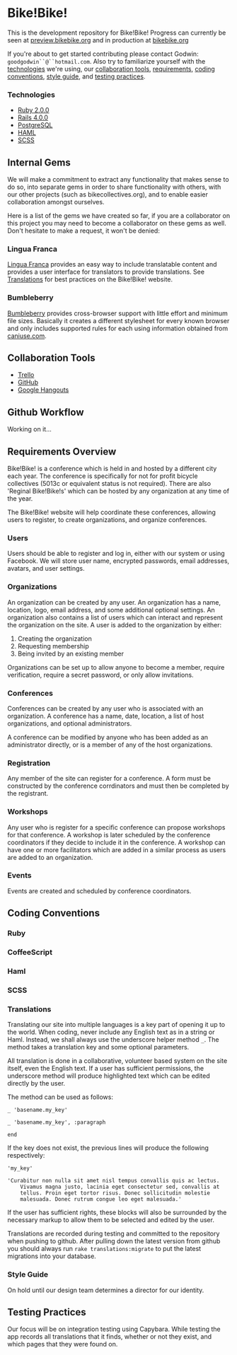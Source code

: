 Bike!Bike!
===========

This is the development repository for Bike!Bike! Progress can currently be seen at [preview.bikebike.org](https://preview-en.bikebike.org/) and in production at [bikebike.org](https://bikebike.org/)

If you're about to get started contributing please contact Godwin: `goodgodwin``@``hotmail.com`. Also try to familiarize yourself with the [technologies](#technologies) we're using, our [collaboration tools](#collaboration-tools), [requirements](#requirements-overview), [coding conventions](#coding-conventions), [style guide](#style-guide), and [testing practices](#testing-practices).

### Technologies ###

* [Ruby 2.0.0][1]
* [Rails 4.0.0][2]
* [PostgreSQL][3]
* [HAML][4]
* [SCSS][5]

[1]: http://www.ruby-lang.org/en/
[2]: http://rubyonrails.org/
[3]: http://www.postgresql.org/
[4]: http://haml.info/
[5]: http://sass-lang.com/


## Internal Gems ##
We will make a commitment to extract any functionality that makes sense to do so, into separate gems in order to share functionality with others, with our other projects (such as bikecollectives.org), and to enable easier collaboration amongst ourselves.

Here is a list of the gems we have created so far, if you are a collaborator on this project you may need to become a collaborator on these gems as well. Don't hesitate to make a request, it won't be denied:

### Lingua Franca ###

[Lingua Franca](https://github.com/lingua-franca/lingua_franca) provides an easy way to include translatable content and provides a user interface for translators to provide translations. See [Translations](#translations) for best practices on the Bike!Bike! website.

### Bumbleberry ###
[Bumbleberry](https://github.com/bumbleberry/bumbleberry) provides cross-browser support with little effort and minimum file sizes. Basically it creates a different stylesheet for every known browser and only includes supported rules for each using information obtained from [caniuse.com](caniuse.com).


## Collaboration Tools ##

* [Trello][6]
* [GitHub][7]
* [Google Hangouts][8]

[6]: https://trello.com/b/X4TGKQ1L/rails-tasks
[7]: https://github.com/bikebike/BikeBike
[8]: http://www.google.com/+/learnmore/hangouts/

## Github Workflow ##
Working on it...


## Requirements Overview ##

Bike!Bike! is a conference which is held in and hosted by a different city each year. The conference is specifically for not for profit bicycle collectives (5013c or equivalent status is not required). There are also 'Reginal Bike!Bike!s' which can be hosted by any organization at any time of the year.

The Bike!Bike! website will help coordinate these conferences, allowing users to register, to create organizations, and organize conferences.

### Users ###
Users should be able to register and log in, either with our system or using Facebook. We will store user name, encrypted passwords, email addresses, avatars, and user settings.

### Organizations ###
An organization can be created by any user. An organization has a name, location, logo, email address, and some additional optional settings. An organization also contains a list of users which can interact and represent the organization on the site. A user is added to the organization by either:

1.	Creating the organization
2.	Requesting membership
3.	Being invited by an existing member

Organizations can be set up to allow anyone to become a member, require verification, require a secret password, or only allow invitations.

### Conferences ###

Conferences can be created by any user who is associated with an organization. A conference has a name, date, location, a list of host organizations, and optional administrators.

A conference can be modified by anyone who has been added as an administrator directly, or is a member of any of the host organizations.

### Registration ###
Any member of the site can register for a conference. A form must be constructed by the conference corrdinators and must then be completed by the registrant.

### Workshops ###
Any user who is register for a specific conference can propose workshops for that conference. A workshop is later scheduled by the conference coordinators if they decide to include it in the conference. A workshop can have one or more facilitators which are added in a similar process as users are added to an organization.


### Events ###
Events are created and scheduled by conference coordinators.


## Coding Conventions ##

### Ruby ###

### CoffeeScript ###

### Haml ###

### SCSS ###

### Translations ###

Translating our site into multiple languages is a key part of opening it up to the world. When coding, never include any English text as in a string or Haml. Instead, we shall always use the underscore helper method `_`. The method takes a translation key and some optional parameters.

All translation is done in a collaborative, volunteer based system on the site itself, even the English text. If a user has sufficient permissions, the underscore method will produce highlighted text which can be edited directly by the user.

The method can be used as follows:

	_ 'basename.my_key'

	_ 'basename.my_key', :paragraph

	end

If the key does not exist, the previous lines will produce the following respectively:

	'my_key'
	
	'Curabitur non nulla sit amet nisl tempus convallis quis ac lectus.
		Vivamus magna justo, lacinia eget consectetur sed, convallis at
		tellus. Proin eget tortor risus. Donec sollicitudin molestie
		malesuada. Donec rutrum congue leo eget malesuada.'

If the user has sufficient rights, these blocks will also be surrounded by the necessary markup to allow them to be selected and edited by the user.

Translations are recorded during testing and committed to the repository when pushing to github. After pulling down the latest version from github you should always run `rake translations:migrate` to put the latest migrations into your database.

### Style Guide ###

On hold until our design team determines a director for our identity.


## Testing Practices ##

Our focus will be on integration testing using Capybara. While testing the app records all translations that it finds, whether or not they exist, and which pages that they were found on.

